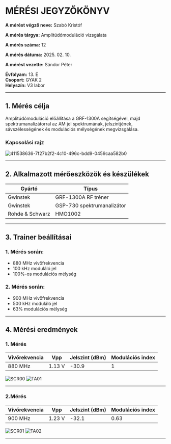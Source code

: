 
# MÉRÉSI JEGYZŐKÖNYV

**A mérést végző neve:** Szabó Kristóf

**A mérés tárgya:** Amplitúdómoduláció vizsgálata

**A mérés száma:** 12

**A mérés dátuma:** 2025. 02. 10.

**A mérést vezette:** Sándor Péter  

**Évfolyam:** 13. E  
**Csoport:** GYAK 2  
**Helyszín:** V3 labor  

---

## 1. Mérés célja

Amplitúdómoduláció előállítása a GRF-1300A segítségével, majd spektrumanalizátorral az AM jel spektrumának, jelszintjének, sávszélességének és modulációs mélységének megvizsgálása.

### Kapcsolási rajz

![411538636-7f27b2f2-4c10-496c-bdd9-0459caa582b0](https://github.com/user-attachments/assets/bb10c4ec-953f-4f65-842d-4f4b9a211155)

---

## 2. Alkalmazott mérőeszközök és készülékek

| Gyártó | Típus |
| ------ | ----- |
| Gwinstek | GRF-1300A RF tréner |
| Gwinstek | GSP-730 spektrumanalizátor |
| Rohde & Schwarz | HMO1002 |


---

## 3. Trainer beállításai

### 1. Mérés során:

  - 880 MHz vivőfrekvencia
  - 100 kHz moduláló jel
  - 100%-os modulációs mélység

### 2. Mérés során:

  - 900 MHz vivőfrekvencia
  - 500 kHz moduláló jel
  - 63% modulációs mélység

---

## 4. Mérési eredmények

### 1. Mérés

| Vivőrekvencia | Vpp    | Jelszint (dBm) | Modulációs index |
| ------------- | ------ | -------------- | ---------------- |
| 880 MHz       | 1.13 V | -30.9          | 1                |

![SCR00](https://github.com/user-attachments/assets/e2a1ce66-d4f6-4b6b-8d4d-1155c4b50425) ![TA01](https://github.com/user-attachments/assets/aef4fc29-ca16-4843-b039-61a903a40689)

---

### 2.Mérés

| Vivőrekvencia | Vpp    | Jelszint (dBm) | Modulációs index |
| ------------- | ------ | -------------- | ---------------- |
| 900 MHz       | 1.23 V | -32.1          | 0.63             |

![SCR01](https://github.com/user-attachments/assets/d84ff18c-ddfe-47a8-a7ca-5684c9f264a0) ![TA02](https://github.com/user-attachments/assets/d0c222b9-0bab-44cf-becd-13b3ca0f390f)

---
